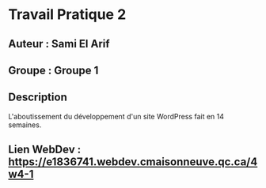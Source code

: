# Travail Pratique 2 #
## Auteur : Sami El Arif ##
## Groupe : Groupe 1 ## 
## Description ##

L'aboutissement du développement d'un site WordPress fait en 14 semaines.


## Lien WebDev : https://e1836741.webdev.cmaisonneuve.qc.ca/4w4-1 ##